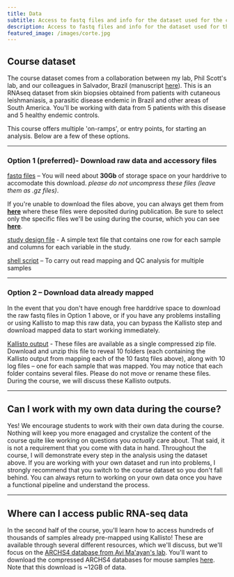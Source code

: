 ```yaml
---
title: Data
subtitle: Access to fastq files and info for the dataset used for the course.
description: Access to fastq files and info for the dataset used for the course.
featured_image: /images/corte.jpg
---
```


## Course dataset

The course dataset comes from a collaboration between my lab, Phil Scott's lab, and our colleagues in Salvador, Brazil (manuscript [here](https://doi.org/10.1126/scitranslmed.aax4204)).  This is an RNAseq dataset from skin biopsies obtained from patients with cutaneous leishmaniasis, a parasitic disease endemic in Brazil and other areas of South America.  You'll be working with data from 5 patients with this disease and 5 healthy endemic controls.   

This course offers multiple 'on-ramps', or entry points, for starting an analysis.  Below are a few of these options.

---

### Option 1 (preferred)- Download raw data and accessory files

[fastq files](https://drive.google.com/drive/folders/1sEk1od1MJKLjqyCExYyfHc0n7DAIy_x7?usp=sharing) – You will need about **30Gb** of storage space on your harddrive to accomodate this download.  *please do not uncompress these files (leave them as .gz files)*.  

If you're unable to download the files above, you can always get them from **[here](https://www.ebi.ac.uk/ena/browser/view/PRJNA525604?show=reads)** where these files were deposited during publication. Be sure to select only the specific files we'll be using during the course, which you can see **[here](https://diytranscriptomics.com/images/ena_screenshot.png)**.

[study design file](https://www.dropbox.com/s/c1vy2bdg4fynk7e/studydesign.txt?dl=0) - A simple text file that contains one row for each sample and columns for each variable in the study.

[shell script](https://www.dropbox.com/s/h0rqothvvbu3hzm/readMapping.sh?dl=0) – To carry out read mapping and QC analysis for multiple samples

---

### Option 2 – Download data already mapped

In the event that you don't have enough free harddrive space to download the raw fastq files in Option 1 above, or if you have any problems installing or using Kallisto to map this raw data, you can bypass the Kallisto step and download mapped data to start working immediately. 

[Kallisto output](https://drive.google.com/file/d/1gjWWTmStP1VT2TeIOTKJwByFOpyDHBkg/view?usp=sharing) -  These files are available as a single compressed zip file.  Download and unzip this file to reveal 10 folders (each containing the Kallisto output from mapping each of the 10 fastq files above), along with 10 log files – one for each sample that was mapped.  You may notice that each folder contains several files.  Please do not move or rename these files.  During the course, we will discuss these Kallisto outputs.

---

## Can I work with my own data during the course?

Yes!  We encourage students to work with their own data during the course.  Nothing will keep you more enagaged and crystalize the content of the course quite like working on questions you *actually* care about.  That said, it is not a requirement that you come with data in hand.  Throughout the course, I will demonstrate every step in the analysis using the dataset above. If you are working with your own dataset and run into problems, I strongly recommend that you switch to the course dataset so you don't fall behind.  You can always return to working on your own data once you have a functional pipeline and understand the process.  

---

## Where can I access public RNA-seq data

In the second half of the course, you'll learn how to access hundreds of thousands of samples already pre-mapped using Kallisto!  These are available through several different resources, which we'll discuss, but we'll focus on the [ARCHS4 database from Avi Ma'ayan's lab](https://amp.pharm.mssm.edu/archs4/index.html).  You'll want to download the compressed ARCHS4 databases for mouse samples [here](https://www.dropbox.com/s/crz1ctpqhbpb1ox/mouse_matrix_v8.h5?dl=0).  Note that this download is ~12GB of data.